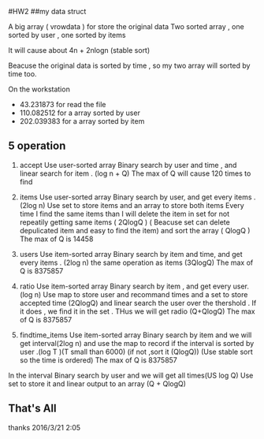 #HW2
##my data struct

A big array ( vrowdata ) for store the original data
Two sorted array , one sorted by user , one sorted by items

It will cause about 4n + 2nlogn (stable sort)

Beacuse the original data is sorted by time , so my two array will sorted by time too.

On the workstation

* 43.231873 for read the file
* 110.082512 for a array sorted by user
* 202.039383 for a array sorted by item 

## 5 operation

1. accept
Use user-sorted array
Binary search by user and time , and linear search for item . (log n + Q)
The max of Q will cause 120  times to find

2. items
Use user-sorted array
Binary search by user, and get every  items . (2log n)
Use set to store items and an array to store both items 
Every time I find the same items than I will  delete the item in set for not repeatily getting same items
( 2QlogQ ) 
( Beacuse set can delete depulicated item and easy to find the item)
and sort the array 
( QlogQ ) 
The max of Q is 14458

3. users 
Use item-sorted array
Binary search by item and time, and get every items . (2log n)
the same operation as items
(3QlogQ)
The max of Q is 8375857

4. ratio
Use item-sorted array
Binary search by item , and get every user. (log n)
Use map to store user and recommand times and a set to store accepted time (2QlogQ)
and linear search the user over the thershold . If it does , we find it in the set . THus we will get radio  (Q+QlogQ)
The max of Q is 8375857

5. findtime_items
Use item-sorted array
Binary search by item and we will get interval(2log n)
and use the map to record if the interval is sorted by user .(log T )(T small than 6000)
(if not  ,sort it (QlogQ))
(Use stable sort so the time is ordered)
The max of Q is 8375857

In the interval
Binary search by user and we will get all times(US log Q)
Use set to store it and linear output to an array (Q + QlogQ)

## That's All
thanks 2016/3/21 2:05







